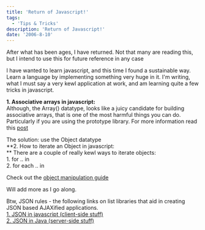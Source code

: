 ```yaml
---
title: 'Return of Javascript!'
tags:
  - 'Tips & Tricks'
description: 'Return of Javascript!'
date: '2006-8-10'
---
```


After what has been ages, I have returned. Not that many are reading this, but I intend to use this for future reference in any case

I have wanted to learn javascript, and this time I found a sustainable way. Learn a language by implementing something very huge in it. I'm writing, what I must say a very kewl application at work, and am learning quite a few tricks in javascript.

**1\. Associative arrays in javascript:**  
Although, the Array() datatype, looks like a juicy candidate for building associative arrays, that is one of the most harmful things you can do. Particularly if you are using the prototype library. For more information read this [post ][0]

The solution: use the Object datatype  
**2\. How to iterate an Object in javascript:  
** There are a couple of really kewl ways to iterate objects:  
1\. for .. in  
2\. for each .. in

Check out the [object manipulation guide][1]

Will add more as I go along.

Btw, JSON rules - the following links on list libraries that aid in creating JSON based AJAXified applications.  
[1\. JSON in javascript (client-side stuff)][2]  
[2\. JSON in Java (server-side stuff)][3]


[0]: http://www.andrewdupont.net/2006/05/18/javascript-associative-arrays-considered-harmful/
[1]: http://developer.mozilla.org/en/docs/Core_JavaScript_1.5_Guide:Object_Manipulation_Statements
[2]: http://www.json.org/js.html
[3]: http://json-lib.sourceforge.net/index.html
